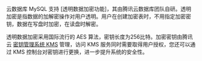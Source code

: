 云数据库 MySQL 支持 [透明数据加密功能]，其由腾讯云数据库团队自研。透明加密是指数据的加解密操作对用户透明。用户在创建加密表时，不用指定加密密钥，数据在写盘时加密，在读盘时解密。

透明数据加密采用国际流行的 AES 算法，密钥长度为256比特。加密密钥由腾讯云 [密钥管理系统 KMS](https://intl.cloud.tencent.com/document/product/1030/31961) 管理，访问 KMS 服务同时需要取得用户授权，您还可以通过 KMS 控制台对密钥进行更换，进一步提升系统的安全性。

